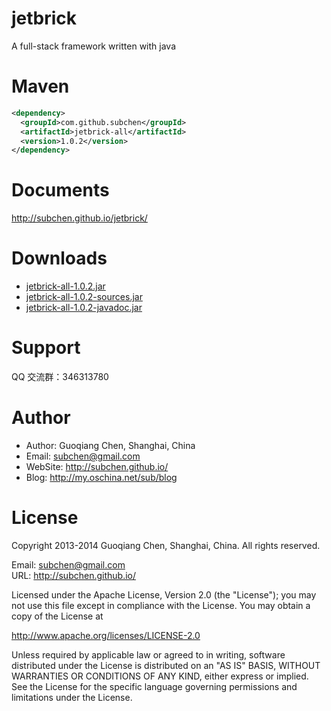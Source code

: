 jetbrick
============

A full-stack framework written with java


Maven
==============

```xml
<dependency>
  <groupId>com.github.subchen</groupId>
  <artifactId>jetbrick-all</artifactId>
  <version>1.0.2</version>
</dependency>
```


Documents
=============

http://subchen.github.io/jetbrick/

Downloads
==============

* [jetbrick-all-1.0.2.jar](http://search.maven.org/remotecontent?filepath=com/github/subchen/jetbrick-all/1.0.2/jetbrick-all-1.0.2.jar)
* [jetbrick-all-1.0.2-sources.jar](http://search.maven.org/remotecontent?filepath=com/github/subchen/jetbrick-all/1.0.2/jetbrick-all-1.0.2-sources.jar)
* [jetbrick-all-1.0.2-javadoc.jar](http://search.maven.org/remotecontent?filepath=com/github/subchen/jetbrick-all/1.0.2/jetbrick-all-1.0.2-javadoc.jar)



Support
=================

QQ 交流群：346313780


Author
=============

* Author: Guoqiang Chen, Shanghai, China
* Email: subchen@gmail.com
* WebSite: http://subchen.github.io/
* Blog: http://my.oschina.net/sub/blog


License
==============

Copyright 2013-2014 Guoqiang Chen, Shanghai, China. All rights reserved.

Email: subchen@gmail.com  
URL: http://subchen.github.io/

Licensed under the Apache License, Version 2.0 (the "License");
you may not use this file except in compliance with the License.
You may obtain a copy of the License at

   http://www.apache.org/licenses/LICENSE-2.0

Unless required by applicable law or agreed to in writing, software
distributed under the License is distributed on an "AS IS" BASIS,
WITHOUT WARRANTIES OR CONDITIONS OF ANY KIND, either express or implied.
See the License for the specific language governing permissions and
limitations under the License.



